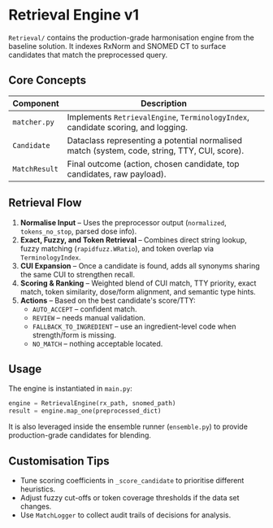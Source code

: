 # Retrieval Engine v1

`Retrieval/` contains the production-grade harmonisation engine from the baseline solution. It indexes RxNorm and SNOMED CT to surface candidates that match the preprocessed query.

## Core Concepts

| Component | Description |
|-----------|-------------|
| `matcher.py` | Implements `RetrievalEngine`, `TerminologyIndex`, candidate scoring, and logging. |
| `Candidate` | Dataclass representing a potential normalised match (system, code, string, TTY, CUI, score). |
| `MatchResult` | Final outcome (action, chosen candidate, top candidates, raw payload). |

## Retrieval Flow

1. **Normalise Input** – Uses the preprocessor output (`normalized`, `tokens_no_stop`, parsed dose info).
2. **Exact, Fuzzy, and Token Retrieval** – Combines direct string lookup, fuzzy matching (`rapidfuzz.WRatio`), and token overlap via `TerminologyIndex`.
3. **CUI Expansion** – Once a candidate is found, adds all synonyms sharing the same CUI to strengthen recall.
4. **Scoring & Ranking** – Weighted blend of CUI match, TTY priority, exact match, token similarity, dose/form alignment, and semantic type hints.
5. **Actions** – Based on the best candidate's score/TTY:
   - `AUTO_ACCEPT` – confident match.
   - `REVIEW` – needs manual validation.
   - `FALLBACK_TO_INGREDIENT` – use an ingredient-level code when strength/form is missing.
   - `NO_MATCH` – nothing acceptable located.

## Usage

The engine is instantiated in `main.py`:

```python
engine = RetrievalEngine(rx_path, snomed_path)
result = engine.map_one(preprocessed_dict)
```

It is also leveraged inside the ensemble runner (`ensemble.py`) to provide production-grade candidates for blending.

## Customisation Tips

- Tune scoring coefficients in `_score_candidate` to prioritise different heuristics.
- Adjust fuzzy cut-offs or token coverage thresholds if the data set changes.
- Use `MatchLogger` to collect audit trails of decisions for analysis.

